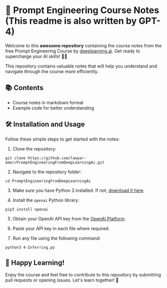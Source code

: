 # 🚀 Prompt Engineering Course Notes (This readme is also written by GPT-4)

Welcome to this **awesome repository** containing the course notes from the free Prompt Engineering Course by [deeplearning.ai](https://www.deeplearning.ai/). Get ready to supercharge your AI skills! 🧠💡

This repository contains valuable notes that will help you understand and navigate through the course more efficiently.

## 📚 Contents

* Course notes in markdown format
* Example code for better understanding

## 🛠️ Installation and Usage

Follow these simple steps to get started with the notes:

1. Clone the repository:
```
git clone https://github.com/lawyer-omer/PromptEngineeringFromDeepLearningAi.git

```

2. Navigate to the repository folder:

```
cd PromptEngineeringFromDeepLearningAi
```


3. Make sure you have Python 3 installed. If not, [download it here](https://www.python.org/downloads/).

4. Install the `openai` Python library:

```
pip3 install openai
```


5. Obtain your OpenAI API key from the [OpenAI Platform](https://platform.openai.com/account/api-keys).

6. Paste your API key in each file where required.

7. Run any file using the following command:

```
python3 4-Inferring.py
```

## 📖 Happy Learning!

Enjoy the course and feel free to contribute to this repository by submitting pull requests or opening issues. Let's learn together! 🎉


